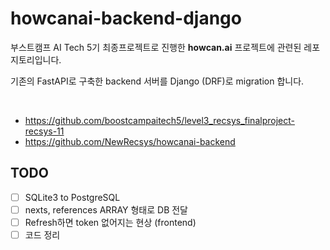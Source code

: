 # howcanai-backend-django

부스트캠프 AI Tech 5기 최종프로젝트로 진행한 <b>howcan.ai</b> 프로젝트에 관련된 레포지토리입니다.

기존의 FastAPI로 구축한 backend 서버를 Django (DRF)로 migration 합니다.

<br>

- https://github.com/boostcampaitech5/level3_recsys_finalproject-recsys-11
- https://github.com/NewRecsys/howcanai-backend

## TODO

- [ ] SQLite3 to PostgreSQL
- [ ] nexts, references ARRAY 형태로 DB 전달
- [ ] Refresh하면 token 없어지는 현상 (frontend)
- [ ] 코드 정리
